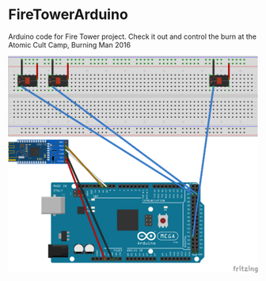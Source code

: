 # FireTowerArduino
Arduino code for Fire Tower project. Check it out and control the burn at the Atomic Cult Camp, Burning Man 2016


![Board Schematics](https://github.com/leybzon/FireTowerArduino/blob/master/Fire_Tower_bb.png "Board Schematics")
